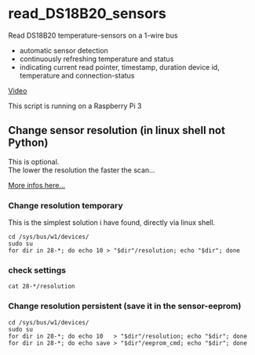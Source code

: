 # read_DS18B20_sensors

Read DS18B20 temperature-sensors on a 1-wire bus
- automatic sensor detection 
- continuously refreshing temperature and status
- indicating current read pointer, timestamp, duration device id, temperature and connection-status

[Video](https://twitter.com/ErnstGreiner/status/1587020795221614592?s=20&t=BVTLTJ2o9Yk1ytx2K89qHA)

This script is running on a Raspberry Pi 3



## Change sensor resolution (in linux shell not Python)

This is optional.  
The lower the resolution the faster the scan... 

[More infos here...](https://raspberrypi.stackexchange.com/questions/14278/how-to-change-ds18b20-reading-resolution)  


### Change resolution temporary

This is the simplest solution i have found, directly via linux shell.

``` shell
cd /sys/bus/w1/devices/  
sudo su  
for dir in 28-*; do echo 10 > "$dir"/resolution; echo "$dir"; done  
```

### check settings
``` shell
cat 28-*/resolution  
```

### Change resolution persistent (save it in the sensor-eeprom)
``` shell
cd /sys/bus/w1/devices/  
sudo su  
for dir in 28-*; do echo 10   > "$dir"/resolution; echo "$dir"; done  
for dir in 28-*; do echo save > "$dir"/eeprom_cmd; echo "$dir"; done  
```
